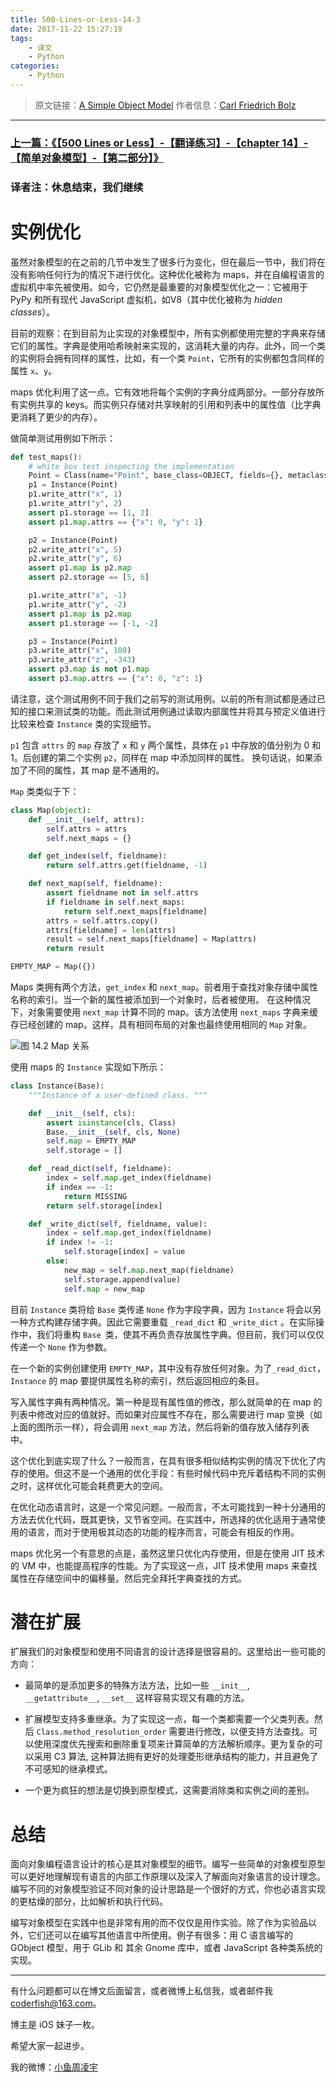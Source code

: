 ```yaml
---
title: 500-Lines-or-Less-14-3
date: 2017-11-22 15:27:19
tags:
	- 译文
	- Python
categories:
	- Python
---
```


> 原文链接：[A Simple Object Model](http://aosabook.org/en/500L/a-simple-object-model.html)
> 作者信息：[Carl Friedrich Bolz](https://twitter.com/cfbolz)

----

### [上一篇：《【500 Lines or Less】-【翻译练习】-【chapter 14】-【简单对象模型】-【第二部分】》](500-Lines-or-Less-14-2)
### 译者注：休息结束，我们继续

# 实例优化

虽然对象模型的在之前的几节中发生了很多行为变化，但在最后一节中，我们将在没有影响任何行为的情况下进行优化。这种优化被称为 maps，并在自编程语言的虚拟机中率先被使用。如今，它仍然是最重要的对象模型优化之一：它被用于 PyPy 和所有现代 JavaScript 虚拟机，如V8（其中优化被称为 *hidden classes*）。

目前的观察：在到目前为止实现的对象模型中，所有实例都使用完整的字典来存储它们的属性。字典是使用哈希映射来实现的，这消耗大量的内存。此外，同一个类的实例将会拥有同样的属性，比如，有一个类 `Point`，它所有的实例都包含同样的属性 `x`、`y`。

maps 优化利用了这一点。它有效地将每个实例的字典分成两部分。一部分存放所有实例共享的 keys。而实例只存储对共享映射的引用和列表中的属性值（比字典更消耗了更少的内存）。

做简单测试用例如下所示：

```python
def test_maps():
    # white box test inspecting the implementation
    Point = Class(name="Point", base_class=OBJECT, fields={}, metaclass=TYPE)
    p1 = Instance(Point)
    p1.write_attr("x", 1)
    p1.write_attr("y", 2)
    assert p1.storage == [1, 2]
    assert p1.map.attrs == {"x": 0, "y": 1}

    p2 = Instance(Point)
    p2.write_attr("x", 5)
    p2.write_attr("y", 6)
    assert p1.map is p2.map
    assert p2.storage == [5, 6]

    p1.write_attr("x", -1)
    p1.write_attr("y", -2)
    assert p1.map is p2.map
    assert p1.storage == [-1, -2]

    p3 = Instance(Point)
    p3.write_attr("x", 100)
    p3.write_attr("z", -343)
    assert p3.map is not p1.map
    assert p3.map.attrs == {"x": 0, "z": 1}
```

<!-- More -->

请注意，这个测试用例不同于我们之前写的测试用例。以前的所有测试都是通过已知的接口来测试类的功能。而此测试用例通过读取内部属性并将其与预定义值进行比较来检查 `Instance` 类的实现细节。

`p1` 包含 `attrs` 的 `map` 存放了 `x` 和 `y` 两个属性，具体在 `p1` 中存放的值分别为 0 和 1。后创建的第二个实例 `p2`，同样在 map 中添加同样的属性。 换句话说，如果添加了不同的属性，其 map 是不通用的。

`Map` 类类似于下：

```python
class Map(object):
    def __init__(self, attrs):
        self.attrs = attrs
        self.next_maps = {}

    def get_index(self, fieldname):
        return self.attrs.get(fieldname, -1)

    def next_map(self, fieldname):
        assert fieldname not in self.attrs
        if fieldname in self.next_maps:
            return self.next_maps[fieldname]
        attrs = self.attrs.copy()
        attrs[fieldname] = len(attrs)
        result = self.next_maps[fieldname] = Map(attrs)
        return result

EMPTY_MAP = Map({})
```

Maps 类拥有两个方法，`get_index` 和 `next_map`。前者用于查找对象存储中属性名称的索引。当一个新的属性被添加到一个对象时，后者被使用。 在这种情况下，对象需要使用 `next_map` 计算不同的 map。该方法使用 `next_maps` 字典来缓存已经创建的 map。这样，具有相同布局的对象也最终使用相同的 `Map` 对象。


![图 14.2 Map 关系](http://aosabook.org/en/500L/objmodel-images/maptransition.png)

使用 maps 的 `Instance` 实现如下所示：

```python
class Instance(Base):
    """Instance of a user-defined class. """

    def __init__(self, cls):
        assert isinstance(cls, Class)
        Base.__init__(self, cls, None)
        self.map = EMPTY_MAP
        self.storage = []

    def _read_dict(self, fieldname):
        index = self.map.get_index(fieldname)
        if index == -1:
            return MISSING
        return self.storage[index]

    def _write_dict(self, fieldname, value):
        index = self.map.get_index(fieldname)
        if index != -1:
            self.storage[index] = value
        else:
            new_map = self.map.next_map(fieldname)
            self.storage.append(value)
            self.map = new_map
```


目前 `Instance` 类将给 `Base` 类传递 `None` 作为字段字典，因为 `Instance` 将会以另一种方式构建存储字典。因此它需要重载 `_read_dict` 和 `_write_dict` 。在实际操作中，我们将重构 `Base `类，使其不再负责存放属性字典。但目前，我们可以仅仅传递一个 `None` 作为参数。

在一个新的实例创建使用 `EMPTY_MAP`，其中没有存放任何对象。为了`_read_dict`，`Instance` 的 map 要提供属性名称的索引，然后返回相应的条目。

写入属性字典有两种情况。第一种是现有属性值的修改，那么就简单的在 map 的列表中修改对应的值就好。而如果对应属性不存在，那么需要进行 map 变换（如上面的图所示一样），将会调用 `next_map` 方法，然后将新的值存放入储存列表中。

这个优化到底实现了什么？一般而言，在具有很多相似结构实例的情况下优化了内存的使用。但这不是一个通用的优化手段：有些时候代码中充斥着结构不同的实例之时，这样优化可能会耗费更大的空间。

在优化动态语言时，这是一个常见问题。一般而言，不太可能找到一种十分通用的方法去优化代码，既其更快，又节省空间。在实践中，所选择的优化适用于通常使用的语言，而对于使用极其动态的功能的程序而言，可能会有相反的作用。

maps 优化另一个有意思的点是，虽然这里只优化内存使用，但是在使用 JIT 技术 的 VM 中，也能提高程序的性能。为了实现这一点，JIT 技术使用 maps 来查找属性在存储空间中的偏移量。然后完全拜托字典查找的方式。

# 潜在扩展

扩展我们的对象模型和使用不同语言的设计选择是很容易的。这里给出一些可能的方向：

- 最简单的是添加更多的特殊方法方法，比如一些 `__init__`, `__getattribute__`, `__set__` 这样容易实现又有趣的方法。

- 扩展模型支持多重继承。为了实现这一点，每一个类都需要一个父类列表。然后 `Class.method_resolution_order` 需要进行修改，以便支持方法查找。可以使用深度优先搜索和删除重复项来计算简单的方法解析顺序。更为复杂的可以采用 C3 算法, 这种算法拥有更好的处理菱形继承结构的能力，并且避免了不可感知的继承模式。

- 一个更为疯狂的想法是切换到原型模式，这需要消除类和实例之间的差别。

# 总结

面向对象编程语言设计的核心是其对象模型的细节。编写一些简单的对象模型原型可以更好地理解现有语言的内部工作原理以及深入了解面向对象语言的设计理念。编写不同的对象模型验证不同对象的设计思路是一个很好的方式，你也必语言实现的更枯燥的部分，比如解析和执行代码。

编写对象模型在实践中也是非常有用的而不仅仅是用作实验。除了作为实验品以外，它们还可以在编写其他语言中所使用。例子有很多：用 C 语言编写的 GObject 模型，用于 GLib 和 其余 Gnome 库中，或者 JavaScript 各种类系统的实现。


----

有什么问题都可以在博文后面留言，或者微博上私信我，或者邮件我 <coderfish@163.com>。

博主是 iOS 妹子一枚。

希望大家一起进步。

我的微博：[小鱼周凌宇](http://weibo.com/coderfish/)

